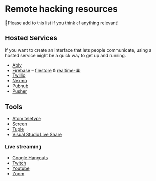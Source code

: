 # Remote hacking resources

💞Please add to this list if you think of anything relevant!

## Hosted Services

If you want to create an interface that lets people communicate, using a hosted service might be a quick way to get up and running.

* [Ably](https://www.ably.io/)
* [Firebase](https://firebase.google.com) – [firestore](https://firebase.google.com/products/firestore) & [realtime-db](https://firebase.google.com/products/realtime-database)
* [Twillio](https://www.twilio.com)
* [Nexmo](https://nexmo.com)
* [Pubnub](https://www.pubnub.com)
* [Pusher](https://pusher.com)


## Tools

* [Atom teletype](https://teletype.atom.io/)
* [Screen](https://screen.so/)
* [Tuple](https://tuple.app/)
* [Visual Studio Live Share](https://visualstudio.microsoft.com/services/live-share/)


### Live streaming

* [Google Hangouts](https://hangouts.google.com/)
* [Twitch](https://www.twitch.tv/)
* [Youtube](https://www.youtube.com/)
* [Zoom](https://zoom.us/)
